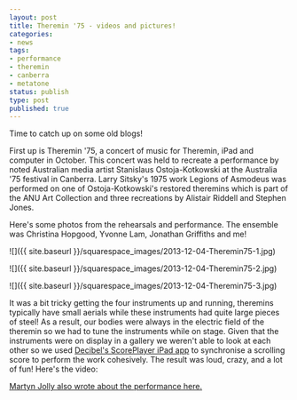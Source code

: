 ```yaml
---
layout: post
title: Theremin '75 - videos and pictures!
categories:
- news
tags:
- performance
- theremin
- canberra
- metatone
status: publish
type: post
published: true
---
```


Time to catch up on some old blogs!

First up is Theremin '75, a concert of music for Theremin, iPad and computer in October. This concert was held to recreate a performance by noted Australian media artist Stanislaus Ostoja-Kotkowski at the Australia '75 festival in Canberra. Larry Sitsky's 1975 work Legions of Asmodeus was performed on one of Ostoja-Kotkowski's restored theremins which is part of the ANU Art Collection and three recreations by Alistair Riddell and Stephen Jones.

Here's some photos from the rehearsals and performance. The ensemble was Christina Hopgood, Yvonne Lam, Jonathan Griffiths and me!

![]({{ site.baseurl }}/squarespace_images/2013-12-04-Theremin75-1.jpg)

![]({{ site.baseurl }}/squarespace_images/2013-12-04-Theremin75-2.jpg)

![]({{ site.baseurl }}/squarespace_images/2013-12-04-Theremin75-3.jpg)

It was a bit tricky getting the four instruments up and running, theremins typically have small aerials while these instruments had quite large pieces of steel! As a result, our bodies were always in the electric field of the theremin so we had to tune the instruments while on stage. Given that the instruments were on display in a gallery we weren't able to look at each other so we used [Decibel's ScorePlayer iPad app](http://decibel.waapamusic.com/decibelscoreplayer/) to synchronise a scrolling score to perform the work cohesively. The result was loud, crazy, and a lot of fun! Here's the video:

[Martyn Jolly also wrote about the performance here.](http://martynjolly.com/2013/11/18/video-of-stanislaus-ostoja-kotkowski-theremin-performance-2/)
